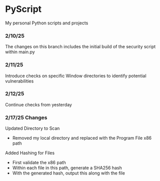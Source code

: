 # PyScript
My personal Python scripts and projects

### 2/10/25
The changes on this branch includes the initial build of the security script within main.py

### 2/11/25
Introduce checks on specific Window directories to identify potential vulnerabilities

### 2/12/25
Continue checks from yesterday

### 2/17/25 Changes
Updated Directory to Scan
- Removed my local directory and replaced with the Program File x86 path

Added Hashing for Files
- First validate the x86 path
- Within each file in this path, generate a SHA256 hash
- With the generated hash, output this along with the file